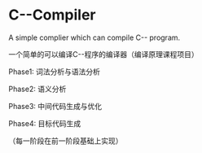 # C--Compiler
A simple complier which can compile C-- program.

一个简单的可以编译C--程序的编译器（编译原理课程项目）

Phase1: 词法分析与语法分析

Phase2: 语义分析

Phase3: 中间代码生成与优化

Phase4: 目标代码生成

（每一阶段在前一阶段基础上实现）
